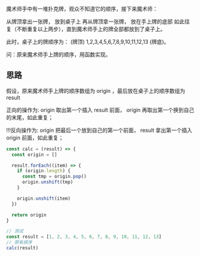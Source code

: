 魔术师手中有一堆扑克牌，观众不知道它的顺序，接下来魔术师：

从牌顶拿出一张牌， 放到桌子上
再从牌顶拿一张牌， 放在手上牌的底部
如此往复（不断重复以上两步），直到魔术师手上的牌全部都放到了桌子上。

此时，桌子上的牌顺序为： (牌顶) 1,2,3,4,5,6,7,8,9,10,11,12,13 (牌底)。

问：原来魔术师手上牌的顺序，用函数实现。

## 思路
假设，原来魔术师手上牌的顺序数组为 origin ，最后放在桌子上的顺序数组为 result

正向的操作为: origin 取出第一个插入 result 前面， origin 再取出第一个换到自己的末尾，如此重复；

!!!反向操作为: origin 把最后一个放到自己的第一个前面， result 拿出第一个插入 origin 前面，如此重复；

```js
const calc = (result) => {
  const origin = []

  result.forEach((item) => {
    if (origin.length) {
      const tmp = origin.pop()
      origin.unshift(tmp)
    }

    origin.unshift(item)
  }) 

  return origin
}

// 测试
const result = [1, 2, 3, 4, 5, 6, 7, 8, 9, 10, 11, 12, 13]
// 原有顺序
calc(result)
```